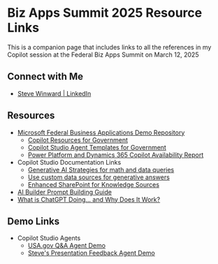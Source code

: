 # Biz Apps Summit 2025 Resource Links
This is a companion page that includes links to all the references in my Copilot session at the Federal Biz Apps Summit on March 12, 2025

## Connect with Me
* [Steve Winward | LinkedIn](https://www.linkedin.com/in/stevewinward/)

## Resources
* [Microsoft Federal Business Applications Demo Repository](https://github.com/microsoft/Federal-Business-Applications/tree/main)
  * [Copilot Resources for Government](https://github.com/microsoft/Federal-Business-Applications/blob/main/whitepapers/copilot/README.md)
  * [Copilot Studio Agent Templates for Government](https://github.com/microsoft/Federal-Business-Applications/tree/main/demos/copilot-studio-agents)
  * [Power Platform and Dynamics 365 Copilot Availability Report](https://releaseplans.microsoft.com/en-US/availability-reports/?report=copilotproductreport)
* Copilot Studio Documentation Links
  * [Generative AI Strategies for math and data queries](https://learn.microsoft.com/en-us/microsoft-copilot-studio/guidance/generative-ai-math-data-queries)
  * [Use custom data sources for generative answers](https://learn.microsoft.com/en-us/power-platform/release-plan/2023wave2/microsoft-copilot-studio/use-custom-data-sources-generative-answers)
  * [Enhanced SharePoint for Knowledge Sources](https://learn.microsoft.com/en-us/microsoft-copilot-studio/knowledge-copilot-studio#enhanced-search-results)
* [AI Builder Prompt Building Guide](https://go.microsoft.com/fwlink/?linkid=2255775)
* [What is ChatGPT Doing... and Why Does It Work?](https://writings.stephenwolfram.com/2023/02/what-is-chatgpt-doing-and-why-does-it-work/)

## Demo Links
* Copilot Studio Agents
  * [USA.gov Q&A Agent Demo](https://aka.ms/usagov)
  * [Steve's Presentation Feedback Agent Demo](https://aka.ms/SteveCopilot)

